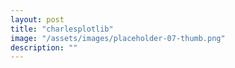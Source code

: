 ```yaml
---
layout: post
title: "charlesplotlib"
image: "/assets/images/placeholder-07-thumb.png"
description: ""
---
```

